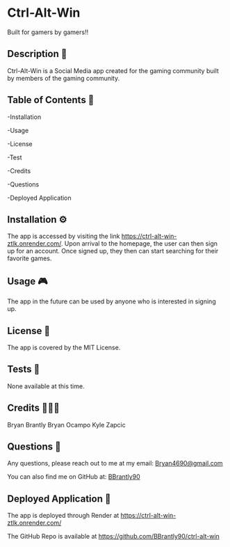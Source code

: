 # Ctrl-Alt-Win

Built for gamers by gamers!!

## Description 🔎

Ctrl-Alt-Win is a Social Media app created for the gaming community built by members of the gaming community.

## Table of Contents 📖

-Installation

-Usage

-License

-Test

-Credits

-Questions

-Deployed Application

## Installation ⚙️

The app is accessed by visiting the link https://ctrl-alt-win-ztlk.onrender.com/. Upon arrival to the homepage, the user can then sign up for an account. Once signed up, they then can start searching for their favorite games.

## Usage 🎮

The app in the future can be used by anyone who is interested in signing up.

## License 📝

The app is covered by the MIT License.

## Tests 🧪

None available at this time.

## Credits 🧑‍🤝‍🧑

Bryan Brantly
Bryan Ocampo
Kyle Zapcic

## Questions 🙋

Any questions, please reach out to me at my email: Bryan4690@gmail.com

You can also find me on GitHub at: [BBrantly90](https://github.com/BBrantly90)

## Deployed Application 🚀

The app is deployed through Render at https://ctrl-alt-win-ztlk.onrender.com/

The GitHub Repo is available at https://github.com/BBrantly90/ctrl-alt-win
